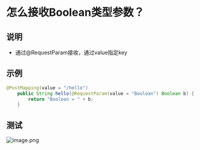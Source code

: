 # 怎么接收Boolean类型参数？





## 说明

- 通过@RequestParam接收，通过value指定key



## 示例

```java
@PostMapping(value = "/hello")
    public String hello(@RequestParam(value = "Boolean") Boolean b) {
        return "Boolean = " + b;
    }

```





## 测试

![image.png](http://81.71.143.136/figurebed/figurebedcontroller/picture/4d3cbf2d-b5a3-4af6-bcb1-ce013929ebdd681)